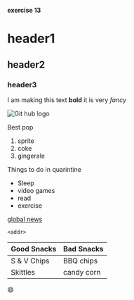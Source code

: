 **exercise 13**
# header1 
## header2
### header3

I am making this text **bold** it is very *fancy*

![Git hub logo](https://cdn.afterdawn.fi/v3/news/original/github-logo.png)

Best pop 
1. sprite 
2. coke
3. gingerale 

Things to do in quarintine
* Sleep
* video games 
* read 
* exercise 

[global news](https://globalnews.ca/)

`<addr>`

Good Snacks|Bad Snacks
----------|----------
S & V Chips| BBQ chips
Skittles | candy corn

:smile:
